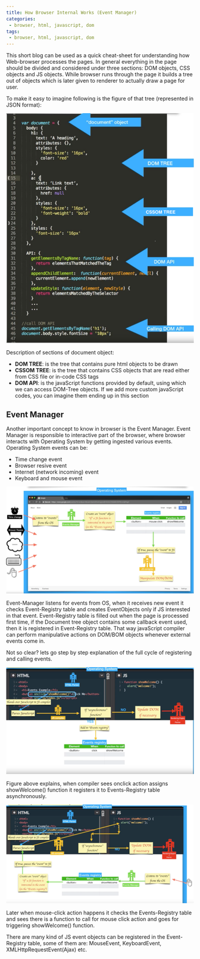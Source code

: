 ```yaml
---
title: How Browser Internal Works (Event Manager)  
categories:
 - browser, html, javascript, dom
tags:
 - browser, html, javascript, dom
---
```


This short blog can be used as a quick cheat-sheet for understanding how Web-browser processes the pages. In general everything in the page should be divided and considered under three sections: DOM objects, CSS objects and JS objects. While browser runs through the page it builds a tree out of objects which is later given to renderer to actually draw a page for user.

To make it easy to imagine following is the figure of that tree (represented in JSON format):

![Browser tree objects](/assets/2021/12/web-browser/tree-objects.png)

Description of sections of document object:
- **DOM TREE**: is the tree that contains pure html objects to be drawn
- **CSSOM TREE**: is the tree that contains CSS objects that are read either from CSS file or in-code CSS tags
- **DOM API**: is the javaScript functions provided by default, using which we can access DOM-Tree objects. If we add more custom javaScript codes, you can imagine them ending up in this section

## Event Manager

Another important concept to know in browser is the Event Manager. Event Manager is responsible to interactive part of the browser, where browser interacts with Operating System by getting ingested various events. Operating System events can be:
- Time change event
- Browser resive event
- Internet (network incoming) event
- Keyboard and mouse event

![Event Manager in Action](/assets/2021/12/web-browser/event-manager-in-action.png)

Event-Manager listens for events from OS, when it receives new event it checks Event-Registry table and creates EventObjects only if JS interested in that event. Event-Registry table is filled out when the page is processed first time, if the Document tree object contains some callback event used, then it is registered in Event-Registry table. That way javaScript compiler can perform manipulative actions on DOM/BOM objects whenever external events come in. 

Not so clear? lets go step by step explanation of the full cycle of registering and calling events.

![Event Manager in Action](/assets/2021/12/web-browser/registering-callback-function-into-event-registry.png)

Figure above explains, when compiler sees onclick action assigns showWelcome() function it registers it to Events-Registry table asynchronously.

![Event Manager in Action](/assets/2021/12/web-browser/mouseclick-action-interact-with-event-registry.png)

Later when mouse-click action happens it checks the Events-Registry table and sees there is a function to call for mouse click action and goes for triggering showWelcome() function.

There are many kind of JS event objects can be registered in the Event-Registry table, some of them are: MouseEvent, KeyboardEvent, XMLHttpRequestEvent(Ajax) etc.
